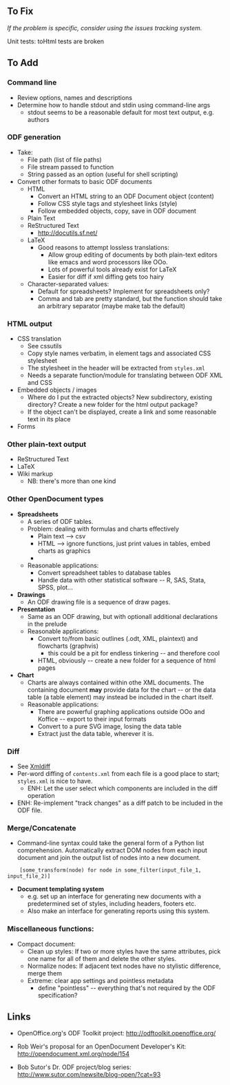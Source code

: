 ## To Fix ##

_If the problem is specific, consider using the issues tracking system._

Unit tests: toHtml tests are broken

## To Add ##


### Command line ###
  * Review options, names and descriptions
  * Determine how to handle stdout and stdin using command-line args
    * stdout seems to be a reasonable default for most text output, e.g. authors


### ODF generation ###
  * Take:
    * File path (list of file paths)
    * File stream passed to function
    * String passed as an option (useful for shell scripting)
  * Convert other formats to basic ODF documents
    * HTML
      * Convert an HTML string to an ODF Document object (content)
      * Follow CSS style tags and stylesheet links (style)
      * Follow embedded objects, copy, save in ODF document
    * Plain Text
    * ReStructured Text
      * http://docutils.sf.net/
    * LaTeX
      * Good reasons to attempt lossless translations:
        * Allow group editing of documents by both plain-text editors like emacs and word processors like OOo.
        * Lots of powerful tools already exist for LaTeX
        * Easier for diff if xml diffing gets too hairy
    * Character-separated values:
      * Default for spreadsheets? Implement for spreadsheets only?
      * Comma and tab are pretty standard, but the function should take an arbitrary separator (maybe make tab the default)


### HTML output ###
  * CSS translation
    * See cssutils
    * Copy style names verbatim, in element tags and associated CSS stylesheet
    * The stylesheet in the header will be extracted from `styles.xml`
    * Needs a separate function/module for translating between ODF XML and CSS
  * Embedded objects / images
    * Where do I put the extracted objects? New subdirectory, existing directory? Create a new folder for the html output package?
    * If the object can't be displayed, create a link and some reasonable text in its place
  * Forms


### Other plain-text output ###
  * ReStructured Text
  * LaTeX
  * Wiki markup
    * NB: there's more than one kind


### Other OpenDocument types ###
  * **Spreadsheets**
    * A series of ODF tables.
    * Problem: dealing with formulas and charts effectively
      * Plain text --> csv
      * HTML --> ignore functions, just print values in tables, embed charts as graphics
      * 
    * Reasonable applications:
      * Convert spreadsheet tables to database tables
      * Handle data with other statistical software -- R, SAS, Stata, SPSS, plot...
  * **Drawings**
    * An ODF drawing file is a sequence of draw pages.
  * **Presentation**
    * Same as an ODF drawing, but with optionall additional declarations in the prelude
    * Reasonable applications:
      * Convert to/from basic outlines (.odt, XML, plaintext) and flowcharts (graphvis)
        * this could be a pit for endless tinkering -- and therefore cool
      * HTML, obviously -- create a new folder for a sequence of html pages
  * **Chart**
    * Charts are always contained within othe XML documents. The containing document **may** provide data for the chart -- or the data table (a table element) may instead be included in the chart itself.
    * Reasonable applications:
      * There are powerful graphing applications outside OOo and Koffice -- export to their input formats
      * Convert to a pure SVG image, losing the data table
      * Extract just the data table, wherever it is.


### Diff ###
  * See [Xmldiff](http://freshmeat.net/projects/xmldiff/)
  * Per-word diffing of `contents.xml` from each file is a good place to start; `styles.xml` is nice to have.
    * ENH: Let the user select which components are included in the diff operation
  * ENH: Re-implement "track changes" as a diff patch to be included in the ODF file.


### Merge/Concatenate ###
  * Command-line syntax could take the general form of a Python list comprehension. Automatically extract DOM nodes from each input document and join the output list of nodes into a new document.
```
    [some_transform(node) for node in some_filter(input_file_1, input_file_2)]
```

  * **Document templating system**
    * e.g. set up an interface for generating new documents with a predetermined set of styles, including headers, footers etc.
    * Also make an interface for generating reports using this system.


### Miscellaneous functions: ###
  * Compact document:
    * Clean up styles: If two or more styles have the same attributes, pick one name for all of them and delete the other styles.
    * Normalize nodes: If adjacent text nodes have no stylistic difference, merge them
    * Extreme: clear app settings and pointless metadata
      * define "pointless" -- everything that's not required by the ODF specification?



## Links ##

  * OpenOffice.org's ODF Toolkit project: http://odftoolkit.openoffice.org/

  * Rob Weir's proposal for an OpenDocument Developer's Kit: http://opendocument.xml.org/node/154

  * Bob Sutor's Dr. ODF project/blog series: http://www.sutor.com/newsite/blog-open/?cat=93




